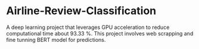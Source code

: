 # Airline-Review-Classification
A deep learning project that leverages GPU acceleration to reduce computational time about 93.33 %. This project involves web scrapping and fine tunning BERT model for predictions.

